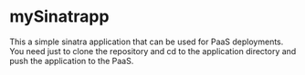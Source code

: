 # mySinatrapp
This a simple sinatra application that can be used for PaaS deployments.
You need just to clone the repository and cd to the application directory and push the application to the PaaS.

